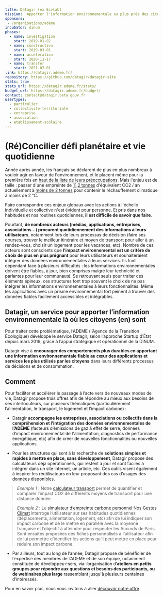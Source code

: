 ```yaml
---
title: Datagir (ex Ecolab)
mission:  Apporter l'information environnementale au plus près des citoyens
sponsors:
 - /organisations/ademe
incubator: dinum
phases:
  - name: investigation
    start: 2019-01-02
  - name: construction
    start: 2019-03-01
  - name: acceleration
    start: 2020-11-17
  - name: transfer
    start: 2021-07-01
link: https://datagir.ademe.fr/
repository: https://github.com/datagir/datagir-site
stats: true
stats_url: https://datagir.ademe.fr/stats/
budget_url: https://datagir.ademe.fr/budget/
contact: contact@datagir.beta.gouv.fr
usertypes:
  - particulier
  - collectivite-territoriale
  - entreprise
  - association
  - etablissement-scolaire
---
```


# (Ré)Concilier défi planétaire et vie quotidienne

Année après année, les français se déclarent de plus en plus nombreux à vouloir agir en faveur de l'environnement, et le placent même pour la première fois en [haut de la liste de leurs préoccupations](https://presse.ademe.fr/2019/12/barometre-les-francais-placent-lenvironnement-pour-la-premiere-fois-en-haut-de-la-liste-de-leurs-preoccupations.html).
Mais l'enjeu est de taille : passer d'une empreinte de [11,2 tonnes](https://www.insee.fr/fr/statistiques/3281683?sommaire=3281778) d'équivalent CO2 / an actuellement à [moins de 2 tonnes](http://temis.documentation.developpement-durable.gouv.fr/docs/Temis/0085/Temis-0085717/22640.pdf) pour contenir le réchauffement climatique à moins de 2 °C.

Faire correspondre ces enjeux globaux avec les actions à l'échelle individuelle et collective n'est évident pour personne. Et pris dans nos habitudes et nos routines quotidiennes, **il est difficile de savoir que faire**.

Pourtant, **de nombreux acteurs (médias, applications, entreprises, associations...) procurent quotidiennement des informations à leurs utilisateurs**, notamment lors de leurs processus de décision (faire ses courses, trouver le meilleur itinéraire et moyen de transport pour aller à un rendez-vous, choisir un logement pour les vacances, etc). Nombre de ces acteurs sont conscients que **l’impact environnemental est un critère de choix de plus en plus prégnant** pour leurs utilisateurs et souhaiteraient intégrer des données environnementales à leurs services. Ils font cependant face à plusieurs difficultés : les informations environnementales doivent être fiables, à jour, bien comprises malgré leur technicité et parlantes pour leur communauté. Se retrouvant seuls pour traiter ces éléments épineux, ces structures font trop souvent le choix de ne pas intégrer les informations environnementales à leurs fonctionnalités. Même les applications avec un prisme environnemental fort peinent à trouver des données fiables facilement accessibles et intégrables.

## Datagir, un service pour apporter l’information environnementale là où les citoyens (en) sont
Pour traiter cette problématique, l’ADEME (l’Agence de la Transition Ecologique) développe le service Datagir, selon l’approche Startup d’État depuis mars 2019, grâce à l’appui stratégique et opérationnel de la DINUM.

Datagir vise à **encourager des comportements plus durables en apportant une information environnementale fiable au cœur des applications et services les plus utilisés par les citoyens** dans leurs différents processus de décisions et de consommation.

## Comment
Pour faciliter et accélérer le passage à l’acte vers de nouveaux modes de vie, Datagir propose trois offres afin de répondre au mieux aux besoins de ses interlocuteurs, sur plusieurs thématiques (particulièrement l’alimentation, le transport, le logement et l’impact carbone) :

- Datagir **accompagne les entreprises, associations ou collectifs dans la compréhension et l’intégration des données environnementales de l’ADEME** (facteurs d’émissions de gaz à effet de serre, données d'impact environnemental de l'alimentation, diagnostics de performance énergétique, etc) afin de créer de nouvelles fonctionnalités ou nouvelles applications.

- Pour les structures qui sont à la recherche de **solutions simples et rapides à mettre en place, sans développement**, Datagir propose des calculateurs déjà opérationnels, qui restent à jour et sont faciles à intégrer dans un site internet, un article, etc. Ces outils visent également à inspirer les réutilisateurs en leur proposant des cas d’usages des données disponibles.

> *Exemple 1* : Notre [calculateur transport](https://monimpacttransport.fr) permet de quantifier et comparer l’impact CO2 de différents moyens de transport pour une distance donnée.

> *Exemple 2* : Le [simulateur d’empreinte carbone personnel Nos Gestes Climat](https://nosgestesclimat.fr) interroge l’utilisateur sur ses habitudes quotidiennes (déplacements, alimentation, logement, etc) afin de lui indiquer son impact carbone et de le mettre en parallèle avec la moyenne française et l’objectif à atteindre pour respecter les Accords de Paris. Sont ensuites proposées des fiches personnalisés à l’utilisateur afin de lui permettre d’identifier les actions qu’il peut mettre en place pour réduire son impact carbone.

- Par ailleurs, tout au long de l’année, Datagir propose de bénéficier de l’expertise des membres de l’ADEME et de son équipe, notamment constituée de développeu·r·se·s, via l’organisation d’**ateliers en petits groupes pour répondre aux questions et besoins des participants, ou de webinaires plus large** rassemblant jusqu'à plusieurs centaines d’intéressés.

Pour en savoir plus, nous vous invitons à aller [découvrir notre offre](https://datagir.ademe.fr/qui-sommes-nous/).
